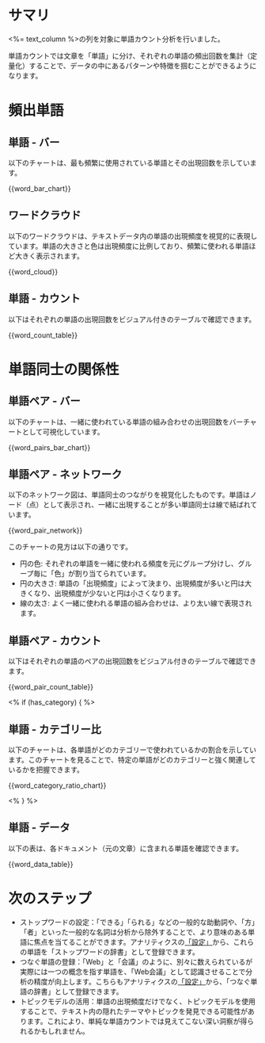 # サマリ

<%= text_column %>の列を対象に単語カウント分析を行いました。

単語カウントでは文章を「単語」に分け、それぞれの単語の頻出回数を集計（定量化）することで、データの中にあるパターンや特徴を掴むことができるようになります。

# 頻出単語

## 単語 - バー

以下のチャートは、最も頻繁に使用されている単語とその出現回数を示しています。

{{word_bar_chart}}

## ワードクラウド

以下のワードクラウドは、テキストデータ内の単語の出現頻度を視覚的に表現しています。単語の大きさと色は出現頻度に比例しており、頻繁に使われる単語ほど大きく表示されます。

{{word_cloud}}

## 単語 - カウント

以下はそれぞれの単語の出現回数をビジュアル付きのテーブルで確認できます。

{{word_count_table}}

# 単語同士の関係性

## 単語ペア - バー

以下のチャートは、一緒に使われている単語の組み合わせの出現回数をバーチャートとして可視化しています。

{{word_pairs_bar_chart}}


## 単語ペア - ネットワーク

以下のネットワーク図は、単語同士のつながりを視覚化したものです。単語はノード（点）として表示され、一緒に出現することが多い単語同士は線で結ばれています。

{{word_pair_network}}

このチャートの見方は以下の通りです。

* 円の色: それぞれの単語を一緒に使われる頻度を元にグループ分けし、グループ毎に「色」が割り当てられています。
* 円の大きさ: 単語の「出現頻度」によって決まり、出現頻度が多いと円は大きくなり、出現頻度が少ないと円は小さくなります。
* 線の太さ: よく一緒に使われる単語の組み合わせは、より太い線で表現されます。

## 単語ペア - カウント

以下はそれぞれの単語のペアの出現回数をビジュアル付きのテーブルで確認できます。

{{word_pair_count_table}}

<% if (has_category) { %>
## 単語 - カテゴリー比

以下のチャートは、各単語がどのカテゴリーで使われているかの割合を示しています。このチャートを見ることで、特定の単語がどのカテゴリーと強く関連しているかを把握できます。

{{word_category_ratio_chart}}

<% } %>

## 単語 - データ

以下の表は、各ドキュメント（元の文章）に含まれる単語を確認できます。

{{word_data_table}}

# 次のステップ

* ストップワードの設定：「できる」「られる」などの一般的な助動詞や、「方」「者」といった一般的な名詞は分析から除外することで、より意味のある単語に焦点を当てることができます。アナリティクスの[「設定」](//analytics/settings)から、これらの単語を「ストップワードの辞書」として登録できます。
* つなぐ単語の登録：「Web」と「会議」のように、別々に数えられているが実際には一つの概念を指す単語を、「Web会議」として認識させることで分析の精度が向上します。こちらもアナリティクスの[「設定」](//analytics/settings)から、「つなぐ単語の辞書」として登録できます。
* トピックモデルの活用：単語の出現頻度だけでなく、トピックモデルを使用することで、テキスト内の隠れたテーマやトピックを発見できる可能性があります。これにより、単純な単語カウントでは見えてこない深い洞察が得られるかもしれません。
